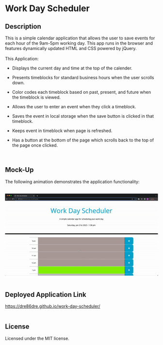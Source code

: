 # Work Day Scheduler

## Description

This is a simple calendar application that allows the user to save events for each hour of the 9am-5pm working day. This app runs in the browser and features dynamically updated HTML and CSS powered by jQuery.<br/>
<br/>
This Application:

* Displays the current day and time at the top of the calender.
 
* Presents timeblocks for standard business hours when the user scrolls down.
 
* Color codes each timeblock based on past, present, and future when the timeblock is viewed.
 
* Allows the user to enter an event when they click a timeblock.

* Saves the event in local storage when the save button is clicked in that timeblock.

* Keeps event in timeblock when page is refreshed.

* Has a button at the bottom of the page which scrolls back to the top of the page once clicked.<br/>
<br/>

## Mock-Up

The following animation demonstrates the application functionality:<br>
<br/>

![Work Day Scheduler Animation](assets/images/application-demo.gif)<br/>
<br/>

## Deployed Application Link

https://dre86dre.github.io/work-day-scheduler/<br/>
<br/>

## License
Licensed under the MIT license.